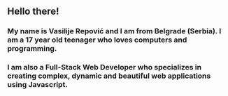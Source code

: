 ## Hello there!
### My name is **Vasilije Repović** and I am from **Belgrade** (**Serbia**). I am a **17 year old** teenager who loves computers and programming.
### I am also a **Full-Stack Web Developer** who specializes in creating **complex, dynamic and beautiful web applications** using **Javascript**. 
